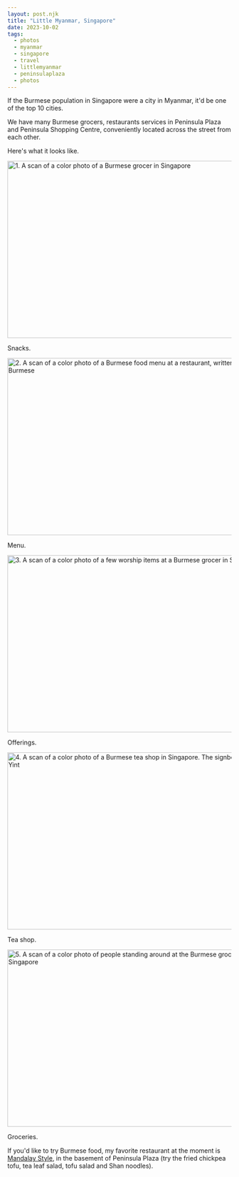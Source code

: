 ```yaml
---
layout: post.njk
title: "Little Myanmar, Singapore"
date: 2023-10-02
tags:
  - photos
  - myanmar
  - singapore
  - travel
  - littlemyanmar
  - peninsulaplaza
  - photos
---
```

If the Burmese population in Singapore were a city in Myanmar, it'd be one of the top 10 cities. 

We have many Burmese grocers, restaurants services in Peninsula Plaza and Peninsula Shopping Centre, conveniently located across the street from each other.

Here's what it looks like. 

<img src="/img/001073050019.jpg" width="600" height="397" alt="1. A scan of a color photo of a Burmese grocer in Singapore ">

Snacks.

<img src="/img/001073050018.jpg" width="600" height="397" alt="2. A scan of a color photo of a Burmese food menu at a restaurant, written entirely in Burmese">

Menu.

<img src="/img/001073050013.jpg" width="600" height="397" alt="3. A scan of a color photo of a few worship items at a Burmese grocer in Singapore">

Offerings.

<img src="/img/001073050016.jpg" width="600" height="397" alt="4. A scan of a color photo of a Burmese tea shop in Singapore. The signboard says Ye Yint">

Tea shop.

<img src="/img/001073050011-2.jpg" width="600" height="397" alt="5. A scan of a color photo of people standing around at the Burmese grocer in Singapore ">

Groceries.

If you'd like to try Burmese food, my favorite restaurant at the moment is [Mandalay Style](https://maps.app.goo.gl/TLs2BWKevqyBg6h87), in the basement of Peninsula Plaza (try the fried chickpea tofu, tea leaf salad, tofu salad and Shan noodles).

